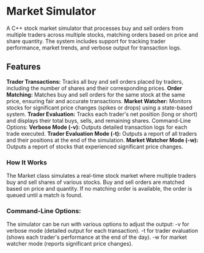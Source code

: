 # Market Simulator
A C++ stock market simulator that processes buy and sell orders from multiple traders across multiple stocks, matching orders based on price and share quantity. The system includes support for tracking trader performance, market trends, and verbose output for transaction logs.

## Features
**Trader Transactions:** Tracks all buy and sell orders placed by traders, including the number of shares and their corresponding prices.
**Order Matching:** Matches buy and sell orders for the same stock at the same price, ensuring fair and accurate transactions.
**Market Watcher:** Monitors stocks for significant price changes (spikes or drops) using a state-based system.
**Trader Evaluation:** Tracks each trader's net position (long or short) and displays their total buys, sells, and remaining shares.
Command-Line Options:
**Verbose Mode (-v):** Outputs detailed transaction logs for each trade executed.
**Trader Evaluation Mode (-t):** Outputs a report of all traders and their positions at the end of the simulation.
**Market Watcher Mode (-w):** Outputs a report of stocks that experienced significant price changes.

### How It Works
The Market class simulates a real-time stock market where multiple traders buy and sell shares of various stocks. Buy and sell orders are matched based on price and quantity. If no matching order is available, the order is queued until a match is found.

### Command-Line Options:

The simulator can be run with various options to adjust the output:
-v for verbose mode (detailed output for each transaction).
-t for trader evaluation (shows each trader's performance at the end of the day).
-w for market watcher mode (reports significant price changes).

